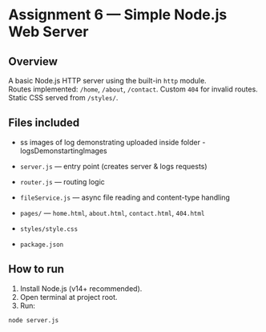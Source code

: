 # Assignment 6 — Simple Node.js Web Server

## Overview

A basic Node.js HTTP server using the built-in `http` module.  
Routes implemented: `/home`, `/about`, `/contact`. Custom `404` for invalid routes. Static CSS served from `/styles/`.

## Files included

- ss images of log demonstrating uploaded inside folder - logsDemonstartingImages

- `server.js` — entry point (creates server & logs requests)
- `router.js` — routing logic
- `fileService.js` — async file reading and content-type handling
- `pages/` — `home.html`, `about.html`, `contact.html`, `404.html`
- `styles/style.css`
- `package.json`

## How to run

1. Install Node.js (v14+ recommended).
2. Open terminal at project root.
3. Run:

```bash
node server.js
```
